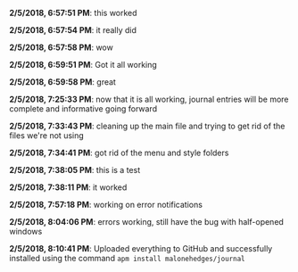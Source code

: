 
**2/5/2018, 6:57:51 PM**: this worked

**2/5/2018, 6:57:54 PM**: it really did

**2/5/2018, 6:57:58 PM**: wow

**2/5/2018, 6:59:51 PM**: Got it all working

**2/5/2018, 6:59:58 PM**: great

**2/5/2018, 7:25:33 PM**: now that it is all working, journal entries will be more complete and informative going forward

**2/5/2018, 7:33:43 PM**: cleaning up the main file and trying to get rid of the files we're not using

**2/5/2018, 7:34:41 PM**: got rid of the menu and style folders

**2/5/2018, 7:38:05 PM**: this is a test

**2/5/2018, 7:38:11 PM**: it worked

**2/5/2018, 7:57:18 PM**: working on error notifications

**2/5/2018, 8:04:06 PM**: errors working, still have the bug with half-opened windows

**2/5/2018, 8:10:41 PM**: Uploaded everything to GitHub and successfully installed using the command `apm install malonehedges/journal`
